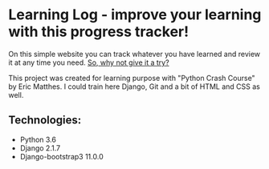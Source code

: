 # Learning Log - improve your learning with this progress tracker!

On this simple website you can track whatever you have learned and review it at any time you need. [So, why not give it a try?](https://llearning-llog.herokuapp.com/ "Learning Log")

This project was created for learning purpose with "Python Crash Course" by Eric Matthes. I could train here Django, Git and a bit of HTML and CSS as well.

## Technologies:
<ul>
  <li> Python 3.6
  <li> Django 2.1.7
  <li> Django-bootstrap3 11.0.0
</ul>
